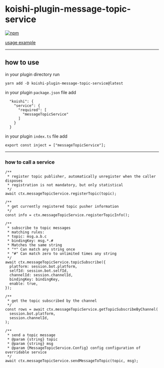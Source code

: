 # koishi-plugin-message-topic-service

[![npm](https://img.shields.io/npm/v/koishi-plugin-message-topic-service?style=flat-square)](https://www.npmjs.com/package/koishi-plugin-message-topic-service)

[usage example](https://github.com/pgnqukezrdxmhjso/koishi-plugin-message-topic)

---

## how to use

in your plugin directory run

```
yarn add -D koishi-plugin-message-topic-service@latest
```

in your plugin `package.json` file add

```
  "koishi": {
    "service": {
      "required": [
        "messageTopicService"
      ]
    }
  }
```

in your plugin `index.ts` file add

```
export const inject = ["messageTopicService"];
```

---

### how to call a service



```
/**
 * register topic publisher, automatically unregister when the caller disposes
 * registration is not mandatory, but only statistical
 */
await ctx.messageTopicService.registerTopic(topic);
```

```
/**
 * get currently registered topic pusher information
 */
const info = ctx.messageTopicService.registerTopicInfo();
```

```
/**
 * subscribe to topic messages
 * matching rules:
 * topic: msg.a.b.c
 * bindingKey: msg.*.#
 * Matches the same string
 * "*" Can match any string once
 * "#" Can match zero to unlimited times any string
 */
await ctx.messageTopicService.topicSubscribe({
  platform: session.bot.platform,
  selfId: session.bot.selfId,
  channelId: session.channelId,
  bindingKey: bindingKey,
  enable: true,
});
```

```
/**
 * get the topic subscribed by the channel
 */
const rows = await ctx.messageTopicService.getTopicSubscribeByChannel(
  session.bot.platform,
  session.channelId,
);
```

```
/**
 * send a topic message
 * @param {string} topic
 * @param {string} msg
 * @param {MessageTopicService.Config} config configuration of overridable service
 */
await ctx.messageTopicService.sendMessageToTopic(topic, msg);
```